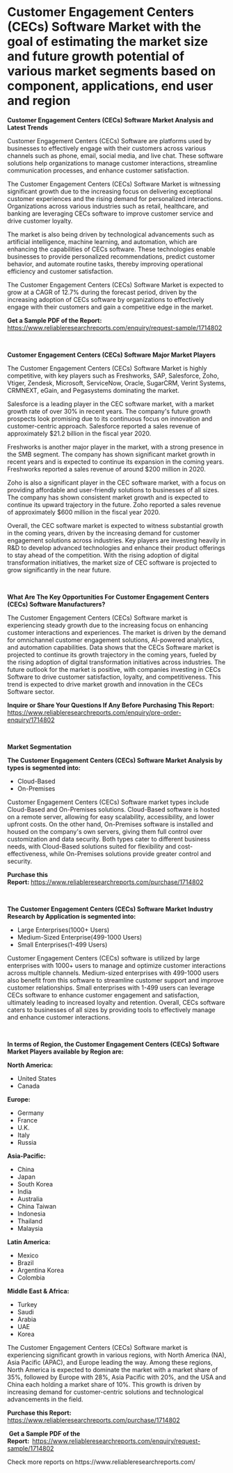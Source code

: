 <p><h1>Customer Engagement Centers (CECs) Software Market with the goal of estimating the market size and future growth potential of various market segments based on component, applications, end user and region</h1></p><p><strong>Customer Engagement Centers (CECs) Software Market Analysis and Latest Trends</strong></p>
<p><p>Customer Engagement Centers (CECs) Software are platforms used by businesses to effectively engage with their customers across various channels such as phone, email, social media, and live chat. These software solutions help organizations to manage customer interactions, streamline communication processes, and enhance customer satisfaction.</p><p>The Customer Engagement Centers (CECs) Software Market is witnessing significant growth due to the increasing focus on delivering exceptional customer experiences and the rising demand for personalized interactions. Organizations across various industries such as retail, healthcare, and banking are leveraging CECs software to improve customer service and drive customer loyalty.</p><p>The market is also being driven by technological advancements such as artificial intelligence, machine learning, and automation, which are enhancing the capabilities of CECs software. These technologies enable businesses to provide personalized recommendations, predict customer behavior, and automate routine tasks, thereby improving operational efficiency and customer satisfaction.</p><p>The Customer Engagement Centers (CECs) Software Market is expected to grow at a CAGR of 12.7% during the forecast period, driven by the increasing adoption of CECs software by organizations to effectively engage with their customers and gain a competitive edge in the market.</p></p>
<p><strong>Get a Sample PDF of the Report:&nbsp;</strong> <a href="https://www.reliableresearchreports.com/enquiry/request-sample/1714802">https://www.reliableresearchreports.com/enquiry/request-sample/1714802</a></p>
<p>&nbsp;</p>
<p><strong>Customer Engagement Centers (CECs) Software Major Market Players</strong></p>
<p><p>The Customer Engagement Centers (CECs) Software Market is highly competitive, with key players such as Freshworks, SAP, Salesforce, Zoho, Vtiger, Zendesk, Microsoft, ServiceNow, Oracle, SugarCRM, Verint Systems, CRMNEXT, eGain, and Pegasystems dominating the market.</p><p>Salesforce is a leading player in the CEC software market, with a market growth rate of over 30% in recent years. The company's future growth prospects look promising due to its continuous focus on innovation and customer-centric approach. Salesforce reported a sales revenue of approximately $21.2 billion in the fiscal year 2020.</p><p>Freshworks is another major player in the market, with a strong presence in the SMB segment. The company has shown significant market growth in recent years and is expected to continue its expansion in the coming years. Freshworks reported a sales revenue of around $200 million in 2020.</p><p>Zoho is also a significant player in the CEC software market, with a focus on providing affordable and user-friendly solutions to businesses of all sizes. The company has shown consistent market growth and is expected to continue its upward trajectory in the future. Zoho reported a sales revenue of approximately $600 million in the fiscal year 2020.</p><p>Overall, the CEC software market is expected to witness substantial growth in the coming years, driven by the increasing demand for customer engagement solutions across industries. Key players are investing heavily in R&D to develop advanced technologies and enhance their product offerings to stay ahead of the competition. With the rising adoption of digital transformation initiatives, the market size of CEC software is projected to grow significantly in the near future.</p></p>
<p>&nbsp;</p>
<p><strong>What Are The Key Opportunities For Customer Engagement Centers (CECs) Software Manufacturers?</strong></p>
<p><p>The Customer Engagement Centers (CECs) Software market is experiencing steady growth due to the increasing focus on enhancing customer interactions and experiences. The market is driven by the demand for omnichannel customer engagement solutions, AI-powered analytics, and automation capabilities. Data shows that the CECs Software market is projected to continue its growth trajectory in the coming years, fueled by the rising adoption of digital transformation initiatives across industries. The future outlook for the market is positive, with companies investing in CECs Software to drive customer satisfaction, loyalty, and competitiveness. This trend is expected to drive market growth and innovation in the CECs Software sector.</p></p>
<p><strong>Inquire or Share Your Questions If Any Before Purchasing This Report:</strong> <a href="https://www.reliableresearchreports.com/enquiry/pre-order-enquiry/1714802">https://www.reliableresearchreports.com/enquiry/pre-order-enquiry/1714802</a></p>
<p>&nbsp;</p>
<p><strong>Market Segmentation</strong></p>
<p><strong>The Customer Engagement Centers (CECs) Software Market Analysis by types is segmented into:</strong></p>
<p><ul><li>Cloud-Based</li><li>On-Premises</li></ul></p>
<p><p>Customer Engagement Centers (CECs) Software market types include Cloud-Based and On-Premises solutions. Cloud-Based software is hosted on a remote server, allowing for easy scalability, accessibility, and lower upfront costs. On the other hand, On-Premises software is installed and housed on the company's own servers, giving them full control over customization and data security. Both types cater to different business needs, with Cloud-Based solutions suited for flexibility and cost-effectiveness, while On-Premises solutions provide greater control and security.</p></p>
<p><strong>Purchase this Report:&nbsp;</strong><a href="https://www.reliableresearchreports.com/purchase/1714802">https://www.reliableresearchreports.com/purchase/1714802</a></p>
<p>&nbsp;</p>
<p><strong>The Customer Engagement Centers (CECs) Software Market Industry Research by Application is segmented into:</strong></p>
<p><ul><li>Large Enterprises(1000+ Users)</li><li>Medium-Sized Enterprise(499-1000 Users)</li><li>Small Enterprises(1-499 Users)</li></ul></p>
<p><p>Customer Engagement Centers (CECs) software is utilized by large enterprises with 1000+ users to manage and optimize customer interactions across multiple channels. Medium-sized enterprises with 499-1000 users also benefit from this software to streamline customer support and improve customer relationships. Small enterprises with 1-499 users can leverage CECs software to enhance customer engagement and satisfaction, ultimately leading to increased loyalty and retention. Overall, CECs software caters to businesses of all sizes by providing tools to effectively manage and enhance customer interactions.</p></p>
<p>&nbsp;</p>
<p><strong>In terms of Region, the Customer Engagement Centers (CECs) Software Market Players available by Region are:</strong></p>
<p>
    <p> <strong> North America: </strong>
        <ul>
            <li>United States</li>
            <li>Canada</li>
        </ul>
        </p> 
    <p> <strong> Europe: </strong>
        <ul>
            <li>Germany</li>
            <li>France</li>
            <li>U.K.</li>
            <li>Italy</li>
            <li>Russia</li>
        </ul>
        </p> 
    <p> <strong> Asia-Pacific: </strong>
        <ul>
            <li>China</li>
            <li>Japan</li>
            <li>South Korea</li>
            <li>India</li>
            <li>Australia</li>
            <li>China Taiwan</li>
            <li>Indonesia</li>
            <li>Thailand</li>
            <li>Malaysia</li>
        </ul>
        </p> 
    <p> <strong> Latin America: </strong>
        <ul>
            <li>Mexico</li>
            <li>Brazil</li>
            <li>Argentina Korea</li>
            <li>Colombia</li>
        </ul>
        </p> 
    <p> <strong> Middle East & Africa: </strong>
        <ul>
            <li>Turkey</li>
            <li>Saudi</li>
            <li>Arabia</li>
            <li>UAE</li>
            <li>Korea</li>
        </ul>
    </p>
    </p>
<p><p>The Customer Engagement Centers (CECs) Software market is experiencing significant growth in various regions, with North America (NA), Asia Pacific (APAC), and Europe leading the way. Among these regions, North America is expected to dominate the market with a market share of 35%, followed by Europe with 28%, Asia Pacific with 20%, and the USA and China each holding a market share of 10%. This growth is driven by increasing demand for customer-centric solutions and technological advancements in the field.</p></p>
<p><strong>Purchase this Report: </strong><a href="https://www.reliableresearchreports.com/purchase/1714802">https://www.reliableresearchreports.com/purchase/1714802</a></p>
<p>&nbsp;<strong>Get a Sample PDF of the Report:&nbsp;&nbsp;</strong><a href="https://www.reliableresearchreports.com/enquiry/request-sample/1714802">https://www.reliableresearchreports.com/enquiry/request-sample/1714802</a></p>
<p><strong></strong></p>
<p>Check more reports on https://www.reliableresearchreports.com/</p>